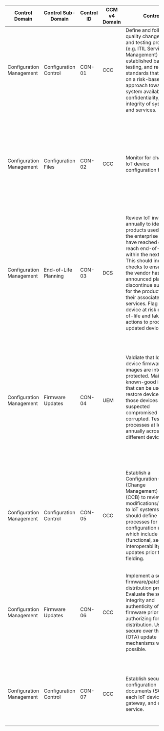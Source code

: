 | Control Domain           | Control Sub-Domain    | Control ID | CCM v4<br>Domain<br> | Control                                                                                                                                                                                                                                                                                                                                                                                  | Confidentiality | Integrity | Availability | Additional Direction                                                                                                                                                                                                                              | References                                                                                                                                                                                                                                                                                                                                                                                                                                                                                                                                | Control<br>Type | Man<br>Auto<br>Semi | Freq | Device | Network | Gateway | Cloud Service |
| ------------------------ | --------------------- | ---------- | -------------------- | ---------------------------------------------------------------------------------------------------------------------------------------------------------------------------------------------------------------------------------------------------------------------------------------------------------------------------------------------------------------------------------------- | --------------- | --------- | ------------ | ------------------------------------------------------------------------------------------------------------------------------------------------------------------------------------------------------------------------------------------------- | ----------------------------------------------------------------------------------------------------------------------------------------------------------------------------------------------------------------------------------------------------------------------------------------------------------------------------------------------------------------------------------------------------------------------------------------------------------------------------------------------------------------------------------------- | --------------- | ------------------- | ---- | ------ | ------- | ------- | ------------- |
| Configuration Management | Configuration Control | CON-01     | CCC                  | Define and follow a quality change control and testing process (e.g. ITIL Service Management) with established baselines, testing, and release standards that focus on a risk-based approach towards system availability, confidentiality, and integrity of systems and services.                                                                                                        | Medium          | Medium    | Medium       | An inadequate change control process can introduce new risks or reduce the effectiveness of existing security controls.                                                                                                                           | ISO 27001: Model Policy on Change Management and Control http://www.iso27001security.com/ISO27k\_Model\_policy\_on\_change\_management\_and\_control.docx<br><br>US Cert: CRR Supplemental Resource Guide: Volume 3 Configuration and Change Management<br>https://www.us-cert.gov/sites/default/files/c3vp/crr\_resources\_guides/CRR\_Resource\_Guide-CCM.pdf                                                                                                                                                                           | P               | A                   | E    | TRUE   | TRUE    | TRUE    | TRUE          |
| Configuration Management | Configuration Files   | CON-02     | CCC                  | Monitor for changes to IoT device configuration files.                                                                                                                                                                                                                                                                                                                                   | Medium          | Medium    | Medium       | Standard integrity checking technqiues may be able to be applied depending on the type of device. Logging can also be configured to alert on critical file changes.<br><br>                                                                       | [Baseline Security Recommendations for IoT<br>https://www.enisa.europa.eu/publications/good-practices-for-security-of-iot/at\_download/fullReport](https://www.enisa.europa.eu/publications/good-practices-for-security-of-iot/at_download/fullReport)                                                                                                                                                                                                                                                                                    | P               | A                   | C    | TRUE   | TRUE    | TRUE    |               |
| Configuration Management | End-of-Life Planning  | CON-03     | DCS                  | Review IoT inventories annually to identify products used within the enterprise that have reached or will reach end-of-life within the next year. This should include checks to ensure that the vendor has not announced plans to discontinue support for the products or their associated services. Flag any device at risk of end-of-life and take actions to procure updated devices. | Low             | Low       | Low          | Independent assessments provide feedback on what is working and what needs to improve. Assessments should be conducted by individuals independent of the team responsible for following the standards and procedures.                             | ISACA: IoT Control Audit Methodology<br>https://www.isaca.org/resources/isaca-journal/issues/2017/volume-6/an-iot-control-audit-methodology<br><br>Protiviti: The Internet of Things: What is it and why should internal audit care?<br>https://www.protiviti.com/sites/default/files/united\_states/insights/internal-audit-and-the-internet-of-things-whitepaper-protiviti.pdf<br><br>NISTIR 8259: Foundational Cybersecurity Activities for IoT Device Manufacturers<br>https://nvlpubs.nist.gov/nistpubs/ir/2020/NIST.IR.8259.pdf<br> | D               | S                   | A    | TRUE   |         | TRUE    | TRUE          |
| Configuration Management | Firmware Updates      | CON-04     | UEM                  | Valdiate that IoT device firmware images are integrity protected. Maintain known-good images that can be used to restore devices should those devices be suspected compromised or corrupted. Test update processes at least annually across your different device types.<br><br>                                                                                                         | Low             | Low       | Low          | Stored firmware images provide a reliable backup point if needed. Testing those backups ensures that devices could actually be restored rather than finding out after a disruption that images were missing, stored incorrectly, or did not work. | [CSA Recommendations for IoT Firmware Update Processes<br>https://downloads.cloudsecurityalliance.org/assets/research/internet-of-things/recommendations-for-iot-firmware-update-processes.pdf](https://downloads.cloudsecurityalliance.org/assets/research/internet-of-things/recommendations-for-iot-firmware-update-processes.pdf)                                                                                                                                                                                                     | P               | A                   | E    | TRUE   |         | TRUE    |               |
| Configuration Management | Configuration Control | CON-05     | CCC                  | Establish a Configuration Control (Change Management) board (CCB) to review modifications/changes to IoT systems. CCB should define processes for configuration updates which include testing (functional, security, interoperability) of all updates prior to fielding.<br>                                                                                                             | Medium          | Medium    | Medium       | Use of a CCB provides a point of accountability for ensuring the change control process is being followed.                                                                                                                                        | [CSA Recommendations for IoT Firmware Update Processes<br>https://downloads.cloudsecurityalliance.org/assets/research/internet-of-things/recommendations-for-iot-firmware-update-processes.pdf](https://downloads.cloudsecurityalliance.org/assets/research/internet-of-things/recommendations-for-iot-firmware-update-processes.pdf)                                                                                                                                                                                                     | P               | A                   | E    | TRUE   | TRUE    | TRUE    | TRUE          |
| Configuration Management | Firmware Updates      | CON-06     | CCC                  | Implement a secure firmware/patch distribution process. Evaluate the security, integrity and authenticity of firmware prior to authorizing for distribution. Use secure over the air (OTA) update mechanisms when possible.                                                                                                                                                              | Medium          | Medium    | Medium       | The process should include version and timestamp logging of updates, and working with the device vendor to determine if it is possible to rollback updates when needed.                                                                           | [CSA Recommendations for IoT Firmware Update Processes<br>https://downloads.cloudsecurityalliance.org/assets/research/internet-of-things/recommendations-for-iot-firmware-update-processes.pdf](https://downloads.cloudsecurityalliance.org/assets/research/internet-of-things/recommendations-for-iot-firmware-update-processes.pdf)                                                                                                                                                                                                     | P               | A                   | E    | TRUE   |         | TRUE    |               |
| Configuration Management | Configuration Control | CON-07     | CCC                  | Establish secure configuration documents (SCD) for each IoT device, gateway, and cloud service.                                                                                                                                                                                                                                                                                          | Medium          | Medium    | Medium       | Enforce the use of these baselines when installing and configuring new devices and services on the network.                                                                                                                                       | NIST SP 800-128 Guide for Security-Focused Configuration Management of Information Systems<br>https://nvlpubs.nist.gov/nistpubs/SpecialPublications/NIST.SP.800-128.pdf                                                                                                                                                                                                                                                                                                                                                                   | P               | M                   | E    | TRUE   |         | TRUE    | TRUE          |
